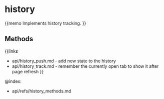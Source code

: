 history 
=============


{{memo Implements history tracking. }}



Methods
-------

{{links
- api/history_push.md - add new state to the history
- api/history_track.md - remember the currently open tab to show it after page refresh
}}




@index:
- api/refs/history_methods.md

